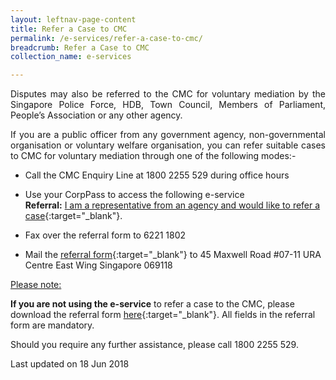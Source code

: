 ```yaml
---
layout: leftnav-page-content
title: Refer a Case to CMC
permalink: /e-services/refer-a-case-to-cmc/
breadcrumb: Refer a Case to CMC
collection_name: e-services

---
```


<p style="text-align: justify">Disputes may also be referred to the CMC for voluntary mediation by the Singapore Police Force, HDB, Town Council, Members of Parliament, People’s Association or any other agency.</p>

<p style="text-align: justify">If you are a public officer from any government agency, non-governmental organisation or voluntary welfare organisation, you can refer suitable cases to CMC for voluntary mediation through one of the following modes:-</p>

* Call the CMC Enquiry Line at 1800 2255 529 during office hours

* Use your CorpPass to access the following e-service <br>**Referral:** [I am a representative from an agency and would like to refer a case](https://www.mlaw.gov.sg/eservices/cmc/mediatorsportal/referral-registration/){:target="_blank"}.

* Fax over the referral form to 6221 1802

* Mail the [referral form](/files/MandatoryInformation.pdf/){:target="_blank"} to 45 Maxwell Road #07-11 URA Centre East Wing Singapore 069118
 
<u>Please note:</u>

**If you are not using the e-service** to refer a case to the CMC, please download the referral form [here](/files/MandatoryInformation.pdf/){:target="_blank"}. All fields in the referral form are mandatory.

<p style="text-align: justify">Should you require any further assistance, please call 1800 2255 529.</p> 

<p class="right-side-updated">Last updated on 18 Jun 2018</p> 
